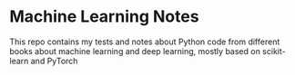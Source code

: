 Machine Learning Notes
======================
This repo contains my tests and notes about Python code from different books
about machine learning and deep learning, mostly based on scikit-learn and PyTorch 

